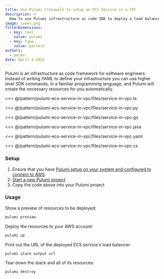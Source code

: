 ```yaml
---
title: Use Pulumi Crosswalk to setup an ECS Service in a VPC
description: >-
  How to use Pulumi infrastructure as code SDK to deploy a load balanced ECS service in a VPC
image: cover.png
filterDimensions:
  - key: tool
    value: pulumi
  - key: type
    value: pattern
authors:
  - peckn
date: April 4 2023
---
```


Pulumi is an infrastructure as code framework for software engineers. Instead of writing YAML to define your infrastructure you can use higher level SDK commands, in a familiar programming language, and Pulumi will create the necessary resources for you automatically.

<tabs>
<tab label="TypeScript">

<<< @/pattern/pulumi-ecs-service-in-vpc/files/service-in-vpc.ts

</tab>

<tab label="Python">

<<< @/pattern/pulumi-ecs-service-in-vpc/files/service-in-vpc.py

</tab>

<tab label="Go">

<<< @/pattern/pulumi-ecs-service-in-vpc/files/service-in-vpc.go

</tab>

<tab label="Java">

<<< @/pattern/pulumi-ecs-service-in-vpc/files/service-in-vpc.java

</tab>

<tab label="YAML">

<<< @/pattern/pulumi-ecs-service-in-vpc/files/service-in-vpc.yaml

</tab>

<tab label="C#">

<<< @/pattern/pulumi-ecs-service-in-vpc/files/service-in-vpc.cs

</tab>

</tabs>

### Setup

1. Ensure that you have [Pulumi setup on your system and configured to connect to AWS](https://www.pulumi.com/docs/get-started/aws/begin/).
2. [Start a new Pulumi project](https://www.pulumi.com/docs/get-started/aws/create-project/)
3. Copy the code above into your Pulumi project

### Usage

Show a preview of resources to be deployed:

```sh
pulumi preview
```

Deploy the resources to your AWS account:

```sh
pulumi up
```

Print out the URL of the deployed ECS service's load balancer:

```sh
pulumi stack output url
```

Tear down the stack and all of its resources:

```sh
pulumi destroy
```